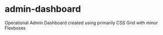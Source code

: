# admin-dashboard
Operational Admin Dashboard created using primarily CSS Grid with minor Flexboxes
